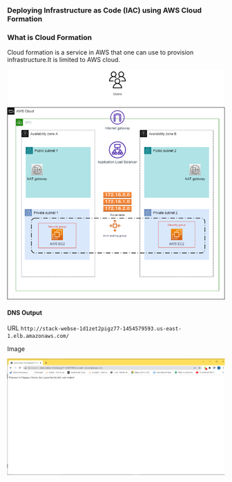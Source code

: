 ### Deploying  Infrastructure as Code (IAC) using AWS Cloud Formation

 ### What is Cloud Formation
  Cloud formation is a service in AWS that one can use to provision infrastructure.It is limited to AWS cloud.

 ![alt text](https://github.com/Ellawangari/DevOps-Diagrams/blob/main/Udacity-ND-DevOps/Udacity-Project2.drawio.png)

#### DNS Output 
 URL `http://stack-webse-1d1zet2pigz77-1454579593.us-east-1.elb.amazonaws.com/`

 Image

 ![alt text](https://github.com/Ellawangari/Udacity-DevopsND/blob/main/imgs/Project2/cloud10.PNG)

